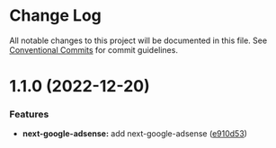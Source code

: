 # Change Log

All notable changes to this project will be documented in this file.
See [Conventional Commits](https://conventionalcommits.org) for commit guidelines.

# 1.1.0 (2022-12-20)

### Features

- **next-google-adsense:** add next-google-adsense ([e910d53](https://github.com/eisberg-labs/react-components/commit/e910d53f7003c86f53c6a96e95866032a7c7cc8f))
